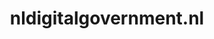 ---
layout: post
title:  "nldigitalgovernment.nl"
internal_url:  "/data/nldigitalgovernment.nl.html"
categories: dutchgov
---